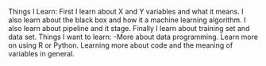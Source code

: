 Things I Learn: First I learn about X and Y variables and what it means. I also learn about the black box and how it a machine learning algorithm. I also learn about pipeline and it stage. Finally I learn about training set and data set. 
Things I want to learn: 
-More about data programming. Learn more on using R or Python. Learning more about code and the meaning of variables in general.
